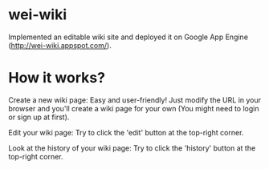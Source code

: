wei-wiki
========

Implemented an editable wiki site and deployed it on Google App Engine (http://wei-wiki.appspot.com/).


How it works?
=============

Create a new wiki page:
Easy and user-friendly! Just modify the URL in your browser and you'll create a wiki page for your own (You might need to login or sign up at first).

Edit your wiki page:
Try to click the 'edit' button at the top-right corner.

Look at the history of your wiki page:
Try to click the 'history' button at the top-right corner.

